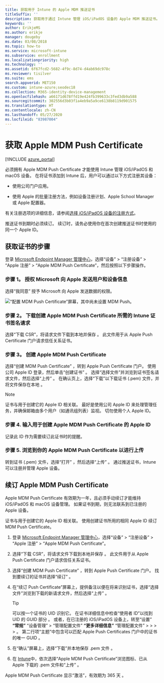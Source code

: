 ```yaml
---
title: 获取用于 Intune 的 Apple MDM 推送证书
titleSuffix: ''
description: 获取用于通过 Intune 管理 iOS/iPadOS 设备的 Apple MDM 推送证书。
keywords: ''
author: ErikjeMS
ms.author: erikje
manager: dougeby
ms.date: 03/08/2018
ms.topic: how-to
ms.service: microsoft-intune
ms.subservice: enrollment
ms.localizationpriority: high
ms.technology: ''
ms.assetid: 6f67fcd2-5682-4f9c-8d74-d4ab69dc978c
ms.reviewer: tisilver
ms.suite: ems
search.appverid: MET150
ms.custom: intune-azure;seodec18
ms.collection: M365-identity-device-management
ms.openlocfilehash: a66171d678ffd19e424fb399633c3fed3db9a588
ms.sourcegitcommit: 302556d3b03f1a4eb9a5a9ce6138b8119d901575
ms.translationtype: HT
ms.contentlocale: zh-CN
ms.lasthandoff: 05/27/2020
ms.locfileid: "83987004"
---
```

# <a name="get-an-apple-mdm-push-certificate"></a>获取 Apple MDM Push Certificate

[!INCLUDE [azure_portal](../includes/azure_portal.md)]

必须拥有 Apple MDM Push Certificate 才能使用 Intune 管理 iOS/iPadOS 和 macOS 设备。 在将证书添加到 Intune 后，用户可以通过以下方式注册其设备：

- 使用公司门户应用。

- 使用 Apple 的批量注册方法，例如设备注册计划、Apple School Manager 或 Apple 配置器。

有关注册选项的详细信息，请参阅[选择 iOS/iPadOS 设备的注册方式](ios-enroll.md)。

推送证书到期时必须续订。 续订时，请务必使用你在首次创建推送证书时使用的同一个 Apple ID。


## <a name="steps-to-get-your-certificate"></a>获取证书的步骤
登录 [Microsoft Endpoint Manager 管理中心](https://go.microsoft.com/fwlink/?linkid=2109431)，选择“设备” > “注册设备” > “Apple 注册” > “Apple MDM Push Certificate”，然后按照以下步骤操作。

### <a name="step-1-grant-microsoft-permission-to-send-user-and-device-information-to-apple"></a>步骤 1。 授权 Microsoft 向 Apple 发送用户和设备信息
选择“我同意”  授予 Microsoft 向 Apple 发送数据的权限。

![“配置 MDM Push Certificate”屏幕，其中尚未设置 MDM Push。](./media/apple-mdm-push-certificate-get/create-mdm-push-certificate.png)

### <a name="step-2-download-the-intune-certificate-signing-request-required-to-create-an-apple-mdm-push-certificate"></a>步骤 2。 下载创建 Apple MDM Push Certificate 所需的 Intune 证书签名请求
选择“下载 CSR”，将请求文件下载到本地并保存  。 此文件用于从 Apple Push Certificate 门户请求信任关系证书。

### <a name="step-3-create-an-apple-mdm-push-certificate"></a>步骤 3。 创建 Apple MDM Push Certificate
选择“创建 MDM Push Certificate”  ，转到 Apple Push Certificate 门户。 使用公司 Apple ID 登录，然后单击“创建证书”  。 选择“选择文件”并浏览到证书签名请求文件，然后选择“上传”   。 在确认页上，选择“下载”以下载证书 (.pem) 文件，并将文件保存在本地  。

> [!NOTE]
> 证书与用于创建它的 Apple ID 相关联。 最好是使用公司 Apple ID 来处理管理任务，并确保邮箱由多个用户（如通讯组列表）监视。 切勿使用个人 Apple ID。

### <a name="step-4-enter-the-apple-id-used-to-create-your-apple-mdm-push-certificate"></a>步骤 4. 输入用于创建 Apple MDM Push Certificate 的 Apple ID
记录此 ID 作为需要续订此证书时的提醒。

### <a name="step-5-browse-to-your-apple-mdm-push-certificate-to-upload"></a>步骤 5. 浏览到你的 Apple MDM Push Certificate 以进行上传
转到证书 (.pem) 文件，选择“打开”  ，然后选择“上传”  。 通过推送证书，Intune 可以注册并管理 Apple 设备。

## <a name="renew-apple-mdm-push-certificate"></a>续订 Apple MDM Push Certificate
Apple MDM Push Certificate 有效期为一年，且必须手动续订才能维持 iOS/iPadOS 和 macOS 设备管理。 如果证书到期，则无法联系到已注册的 Apple 设备。

证书与用于创建它的 Apple ID 相关联。 使用创建证书所用的相同 Apple ID 续订 MDM Push Certificate。

1. 登录 [Microsoft Endpoint Manager 管理中心](https://go.microsoft.com/fwlink/?linkid=2109431)，选择“设备” > “注册设备” > “Apple 注册” > “Apple MDM Push Certificate”。
2. 选择“下载 CSR”，将请求文件下载到本地并保存  。 此文件用于从 Apple Push Certificate 门户请求信任关系证书。
3. 选择“创建 MDM Push Certificate”  ，转到 Apple Push Certificate 门户。 找到要续订的证书并选择“续订”  。
4. 在“续订 Push Certificate”屏幕上，提供备注以便在将来识别证书，选择“选择文件”浏览到下载的新请求文件，然后选择“上传”    。
   > [!TIP]
   > 可以按一个证书的 UID 识别它。 在证书详细信息中检查“使用者 ID”以找到 UID 的 GUID 部分  。 或者，在已注册的 iOS/iPadOS 设备上，转至“设置” **“常规”** “设备管理” > “管理配置文件” **“更多详细信息”** “管理配置文件” >     >    >    >   。 第二行项“主题”中包含可以匹配 Apple Push Certificates 门户中的证书的唯一 GUID  。
 
6. 在“确认”屏幕上，选择“下载”并本地保存 .pem 文件   。
7. 在 [Intune](https://go.microsoft.com/fwlink/?linkid=2090973)中，依次选择“Apple MDM Push Certificate”浏览图标、已从 Apple 下载的 .pem 文件和“上传”   。

Apple MDM Push Certificate 显示“激活”，有效期为 365 天  。
